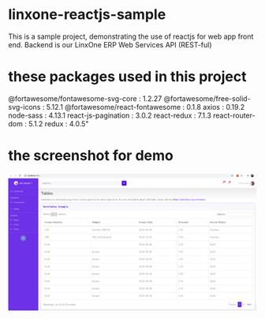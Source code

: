 # linxone-reactjs-sample
This is a sample project, demonstrating the use of reactjs for web app front end. Backend is our LinxOne ERP Web Services API (REST-ful)
# these packages used in this project

@fortawesome/fontawesome-svg-core : 1.2.27
@fortawesome/free-solid-svg-icons : 5.12.1
@fortawesome/react-fontawesome : 0.1.8
axios : 0.19.2
node-sass : 4.13.1
react-js-pagination : 3.0.2
react-redux : 7.1.3
react-router-dom : 5.1.2
redux : 4.0.5"

# the screenshot for demo

![Screenshot](reactjs-sample-img.png)
